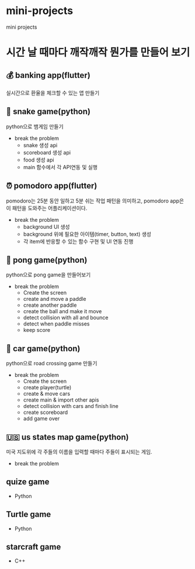 # mini-projects
mini projects
# 시간 날 때마다 깨작깨작 뭔가를 만들어 보기
## 💰 banking app(flutter)
실시간으로 환율을 체크할 수 있는 앱 만들기
## 🐍 snake game(python)
python으로 뱀게임 만들기
+ break the problem
  + snake 생성 api
  + scoreboard 생성 api
  + food 생성 api
  + main 함수에서 각 API연동 및 실행
## ⏰ pomodoro app(flutter)
pomodoro는 25분 동안 일하고 5분 쉬는 작업 패턴을 의미하고, pomodoro app은 이 패턴을 도와주는 어플리케이션이다.
+ break the problem
  + background UI 생성
  + background 위에 필요한 아이템(timer, button, text) 생성
  + 각 item에 반응할 수 있는 함수 구현 및 UI 연동 진행

## 🏓 pong game(python)
python으로 pong game을 만들어보기
+ break the problem
  + Create the screen
  + create and move a paddle
  + create another paddle
  + create the ball and make it move
  + detect collision with all and bounce
  + detect when paddle misses
  + keep score
## 🚗 car game(python)
python으로 road crossing game 만들기
+ break the problem
  + Create the screen
  + create player(turtle)
  + create & move cars
  + create main & import other apis
  + detect collision with cars and finish line
  + create scoreboard
  + add game over
## 🇺🇸 us states map game(python)
미국 지도위에 각 주들의 이름을 입력할 때마다 주들이 표시되는 게임.
+ break the problem
## quize game
+ Python
## Turtle game
+ Python
## starcraft game
+ C++
